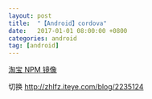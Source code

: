 ```yaml
---
layout: post
title:  "【Android】cordova"
date:   2017-01-01 08:00:00 +0800
categories: android
tag: [android]
---
```


[淘宝 NPM 镜像](https://npm.taobao.org/)

切换 http://zhlfz.iteye.com/blog/2235124